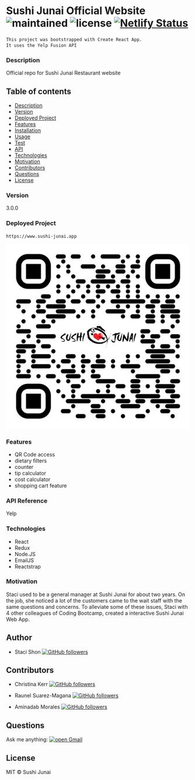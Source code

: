 # Sushi Junai Official Website ![maintained](https://img.shields.io/maintenance/true/2021) ![license](https://img.shields.io/badge/license-MIT-blue) [![Netlify Status](https://api.netlify.com/api/v1/badges/ca48bdf5-4541-4124-a828-861efbf87893/deploy-status)](https://app.netlify.com/sites/sushi-junai-atx/deploys)
    This project was bootstrapped with Create React App.
    It uses the Yelp Fusion API
    
### Description
Official repo for Sushi Junai Restaurant website

## Table of contents
* [Description](#Description)
* [Version](#Version)
* [Deployed Project](#Deployed)
* [Features](#Features)
* [Installation](#Installation)
* [Usage](#Usage)
* [Test](#Test)
* [API](#API)
* [Technologies](#Technologies)
* [Motivation](#Motivation)
* [Contributors](#Contributors)
* [Questions](#Questions)
* [License](#License)


### Version 
3.0.0

### Deployed Project
    https://www.sushi-junai.app

![dineinpageQRcode](./qr-code.png)

### Features
* QR Code access
* dietary filters
* counter
* tip calculator
* cost calculator
* shopping cart feature

### API Reference
Yelp

### Technologies
* React
* Redux
* Node.JS
* EmailJS
* Reactstrap

### Motivation
Staci used to be a general manager at Sushi Junai for about two years. On the job, she noticed a lot of the customers came to the wait staff with the same questions and concerns. To alleviate some of these issues, Staci with 4 other colleagues of Coding Bootcamp, created a interactive Sushi Junai Web App.

## Author
* Staci Shon <a href="https://github.com/s2hon" target="_blank">![GitHub followers](https://img.shields.io/github/followers/s2hon?label=s2hon&style=social)</a></br>

## Contributors
* Christina Kerr <a href="https://github.com/christinakerr/" target="_blank">![GitHub followers](https://img.shields.io/github/followers/christinakerr?label=christinakerr&style=social)</a></br>

* Raunel Suarez-Magana <a href="https://github.com/26rsuarez/" target="_blank">![GitHub followers](https://img.shields.io/github/followers/26rsuarez?label=26rsuarez&style=social)</a></br>

* Aminadab Morales <a href="https://github.com/aminadabm93/" target="_blank">![GitHub followers](https://img.shields.io/github/followers/aminadabm93?label=aminadabm93&style=social)</a></br>

## Questions
Ask me anything: <a href="mailto:staci.shon@gmail.com" target="_blank">![open Gmail](https://img.shields.io/badge/open-Gmail-red?style=for-the-badge)</a> 

## License
MIT © Sushi Junai